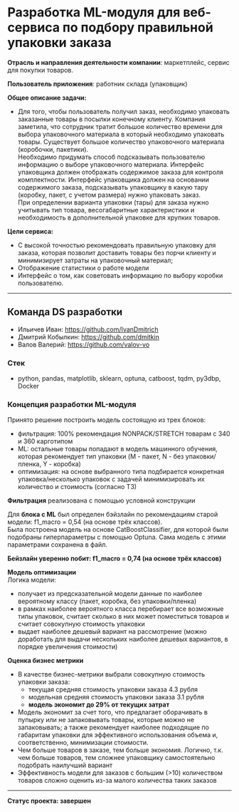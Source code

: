 # Разработка ML-модуля для веб-сервиса по подбору правильной упаковки заказа

**Отрасль и направления деятельности компании**: маркетплейс, сервис для покупки товаров.

**Пользователь приложения**: работник склада (упаковщик)

**Общее описание задачи:**

- Для того, чтобы пользователь получил заказ, необходимо упаковать заказанные товары в посылки конечному клиенту. Компания заметила, что сотрудник тратит большое количество времени для выбора упаковочного материала в который необходимо упаковать товары. Существует большое количество упаковочного материала (коробочки, пакетики). </br>Необходимо придумать способ подсказывать пользователю информацию о выборе упаковочного материала. Интерфейс упаковщика должен отображать содержимое заказа для контроля комплектности. Интерфейс упаковщика должен на основании содержимого заказа, подсказывать упаковщику в какую тару (коробку, пакет, с учетом размера) нужно упаковать заказ. </br>При определении варианта упаковки (тары) для заказа нужно учитывать тип товара, весогабаритные характеристики и необходимость в дополнительной упаковке для хрупких товаров.

**Цели сервиса:**

- С высокой точностью рекомендовать правильную упаковку для заказа, которая позволит доставить товары без порчи клиенту и минимизирует затраты на упаковочный материал;
- Отображение статистики о работе модели
- Интерфейс о том, как советовать информацию по выбору коробки пользователю.

****

## Команда DS разработки

- Ильичев Иван: https://github.com/IvanDmitrich
- Дмитрий Кобылкин: https://github.com/dmitkin
- Валов Валерий: https://github.com/valov-vo

### Cтек

- python, pandas, matplotlib, sklearn, optuna, catboost, tqdm, py3dbp, Docker

### Концепция разработки ML-модуля

Принято решение построить модель состоящую из трех блоков:

- фильтрация: 100% рекомендация NONPACK/STRETCH товарам с 340 и 360 карготипом
- ML: остальные товары попадают в модель машинного обучения, которая рекомендует тип упаковки (M - пакет, N - без упаковки/пленка, Y - коробка)
- оптимизация: на основе выбранного типа подбирается конкретная упаковка/несколько упаковок с задачей минимизировать их количество и стоимость (согласно ТЗ)

**Фильтрация** реализована с помощью условной конструкции

Для **блока с ML** был определен бэйзлайн по рекомендациям старой модели: f1_macro = 0,54 (на основе трёх классов).</br>Была построена модель на основе CatBoostClassifier, для которой были подобраны гиперпараметры с помощью Optuna. Сама модель с этими параметрами сохранена в файл.

**Бейзлайн уверенно побит: f1_macro = 0,74 (на основе трёх классов)**

**Модель оптимизации**
<br>Логика модели:
- получает из предсказательной модели данные по наиболее вероятному классу (пакет, коробка, без упаковки/пленка)
- в рамках наиболее вероятного класса перебирает все возможные типы упаковок, считает сколько в них может поместиться товаров и считает совокупную стоимость упаковки
- выдает наиболее дешевый вариант на рассмотрение (можно доработать для выдачи нескольких наиболее дешевых вариантов, в порядке увеличения стоимости)

**Оценка бизнес метрики**
* В качестве бизнес-метрики выбрали совокупную стоимость упаковки заказа:
  * текущая средняя стоимость упаковки заказа 4.3 рубля
  * модельная средняя стоимость упаковки заказа 3.1 рубля
  * **модель экономит до 29% от текущих затрат**
* Модель экономит за счет того, что предлагает оборачивать в пупырку или не запаковывать товары, которые можно не запаковывать; а также рекомендует наиболее подходящие по габаритам упаковки для эффективного использования объема и, соответственно, минимизации стоимости.
* Чем больше товаров в заказе, тем больше экономия. Логично, т.к. чем больше товаров, тем сложнее упаковщику самостоятельно подобрать наилучший вариант
* Эффективность модели для заказов с большим (>10) количеством товаров сложно оценить из-за малого количества таких заказов

****
**Статус проекта: завершен**
